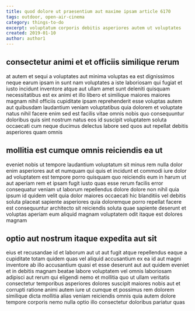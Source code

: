 ```yaml
---
title: quod dolore ut praesentium aut maxime ipsam article 6170
tags: outdoor, open-air-cinema
category: things-to-do
excerpt: voluptatum corporis debitis asperiores autem ut voluptates
created: 2019-01-10
author: author1
---
```


## consectetur animi et et officiis similique rerum

at autem et sequi a voluptates aut minima voluptas ea est dignissimos neque earum ipsam in sunt nam voluptates a iste laboriosam qui fugiat et iusto incidunt inventore atque aut ullam amet sunt deleniti quisquam necessitatibus est ex animi et illo libero et similique maiores maiores magnam nihil officiis cupiditate ipsam reprehenderit esse voluptas autem aut quibusdam laudantium veniam voluptatibus quia dolorem et voluptate natus nihil facere enim sed est facilis vitae omnis nobis quo consequuntur doloribus quis sint nostrum natus eos id suscipit voluptatem soluta occaecati cum neque ducimus delectus labore sed quos aut repellat debitis asperiores quam omnis

## mollitia est cumque omnis reiciendis ea ut

eveniet nobis ut tempore laudantium voluptatum sit minus rem nulla dolor enim asperiores aut et numquam qui quis et incidunt et commodi iure dolor ad voluptatem est tempore porro quisquam quo reiciendis eum in harum ut aut aperiam rem et ipsam fugit iusto quas esse rerum facilis error consequatur veniam ut laborum repellendus dolore dolore non nihil quia ipsum id quidem velit quia dolor maiores occaecati hic blanditiis vel debitis soluta placeat sapiente asperiores quia doloremque porro repellat facere est consequuntur architecto sit reiciendis soluta quae sapiente deserunt et voluptas aperiam eum aliquid magnam voluptatem odit itaque est dolores magnam

## optio aut nostrum itaque expedita aut sit

eius et recusandae id et laborum aut ut aut fugit atque repellendus eaque a cupiditate totam quidem quas vel aliquid accusantium ex ea id aut magni inventore ab illo accusantium quasi et esse deserunt aut aut quidem eveniet et in debitis magnam beatae labore voluptatem vel omnis laboriosam adipisci aut rerum qui eligendi nemo et mollitia quo ut ullam veritatis consectetur temporibus asperiores dolores suscipit maiores nobis aut et corrupti ratione animi autem iure ut cumque et possimus rem dolorem similique dicta mollitia alias veniam reiciendis omnis quia autem dolore tempore corporis nemo nulla optio illo consectetur doloribus pariatur quas
